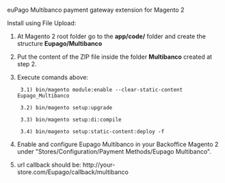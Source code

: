 euPago Multibanco payment gateway extension for Magento 2


Install using File Upload:


1) At Magento 2 root folder go to the **app/code/** folder and create the structure **Eupago/Multibanco**

2) Put the content of the ZIP file inside the folder **Multibanco** created at step 2.

3) Execute comands above:

		3.1) bin/magento module:enable --clear-static-content Eupago_Multibanco

		3.2) bin/magento setup:upgrade

		3.3) bin/magento setup:di:compile

		3.4) bin/magento setup:static-content:deploy -f
  

4) Enable and configure Eupago Multibanco in your Backoffice Magento 2 under "Stores/Configuration/Payment Methods/Eupago Multibanco".

5) url callback should be: http<area>://your-store.com/Eupago/callback/multibanco
